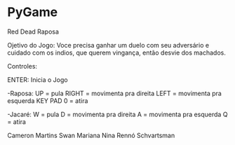 # PyGame
Red Dead Raposa

Ojetivo do Jogo:
Voce precisa ganhar um duelo com seu adversário e cuidado com os indios, que querem vingança, então desvie dos machados.

Controles:

ENTER: Inicia o Jogo

-Raposa:
UP = pula
RIGHT = movimenta pra direita
LEFT = movimenta pra esquerda
KEY PAD 0 = atira

-Jacaré:
W = pula
D = movimenta pra direita
A = movimenta pra esquerda
Q = atira



Cameron Martins Swan
Mariana 
Nina Rennó Schvartsman  
